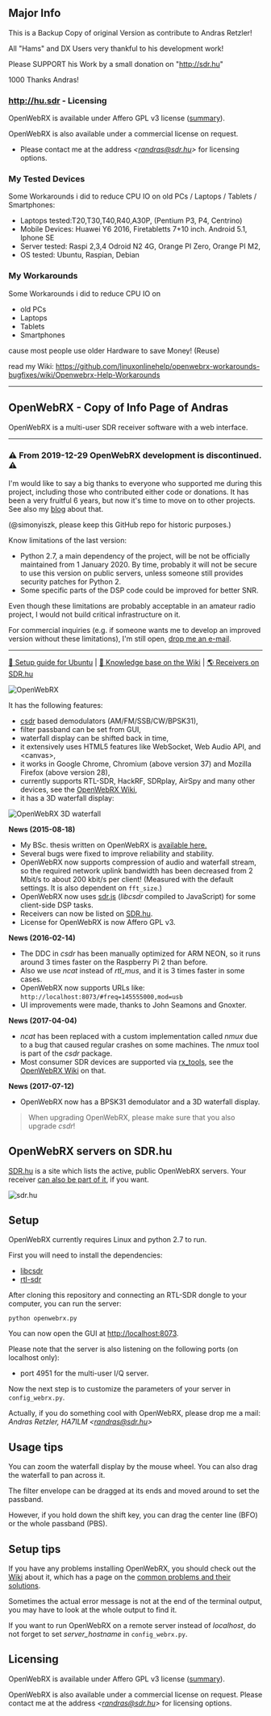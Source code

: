 ## Major Info ##

This is a Backup Copy of original Version as contribute to Andras Retzler! 

All "Hams" and DX Users very thankful to his development work! 

Please SUPPORT his Work by a small donation on "http://sdr.hu" 

1000 Thanks Andras!

### http://hu.sdr - Licensing  ###

OpenWebRX is available under Affero GPL v3 license 
(<a href="https://tldrlegal.com/license/gnu-affero-general-public-license-v3-(agpl-3.0)">summary</a>).

OpenWebRX is also available under a commercial license on request. 
- Please contact me at the address *&lt;randras@sdr.hu&gt;* for licensing options. 

### My Tested Devices ###

Some Workarounds i did to reduce CPU IO on old PCs / Laptops / Tablets / Smartphones:
- Laptops tested:T20,T30,T40,R40,A30P, (Pentium P3, P4, Centrino)
- Mobile Devices: Huawei Y6 2016, Firetabletts 7+10 inch. Android 5.1, Iphone SE
- Server tested: Raspi 2,3,4 Odroid N2 4G, Orange PI Zero, Orange PI M2,
- OS tested: Ubuntu, Raspian, Debian

### My Workarounds ###

Some Workarounds i did to reduce CPU IO on 
- old PCs
- Laptops
- Tablets 
- Smartphones

cause most people use older Hardware to save Money! (Reuse)

read my Wiki:
https://github.com/linuxonlinehelp/openwebrx-workarounds-bugfixes/wiki/Openwebrx-Help-Workarounds

<hr/>

## OpenWebRX - Copy of Info Page of Andras ##

OpenWebRX is a multi-user SDR receiver software with a web interface.

----

### ⚠️ From 2019-12-29 OpenWebRX development is discontinued. ⚠️

I'm would like to say a big thanks to everyone who supported me during this project, including those who contributed either code or donations. It has been a very fruitful 6 years, but now it's time to move on to other projects. See also my [blog](https://blog.sdr.hu) about that.  

(@simonyiszk, please keep this GitHub repo for historic purposes.)

Know limitations of the last version:

- Python 2.7, a main dependency of the project, will be not be officially maintained from 1 January 2020. By time, probably it will not be secure to use this version on public servers, unless someone still provides security patches for Python 2. 
- Some specific parts of the DSP code could be improved for better SNR.

Even though these limitations are probably acceptable in an amateur radio project, I would not build critical infrastructure on it.  

For commercial inquiries (e.g. if someone wants me to develop an improved version without these limitations), I'm still open, [drop me an e-mail](mailto:randras@sdr.hu).

----

[:floppy_disk: Setup guide for Ubuntu](http://blog.sdr.hu/2015/06/30/quick-setup-openwebrx.html)  |  [:blue_book: Knowledge base on the Wiki](https://github.com/simonyiszk/openwebrx/wiki/)  |  [:earth_americas: Receivers on SDR.hu](http://sdr.hu/) 

![OpenWebRX](http://blog.sdr.hu/images/openwebrx/screenshot.png)

It has the following features:

- <a href="https://github.com/simonyiszk/csdr">csdr</a> based demodulators (AM/FM/SSB/CW/BPSK31),
- filter passband can be set from GUI,
- waterfall display can be shifted back in time,
- it extensively uses HTML5 features like WebSocket, Web Audio API, and &lt;canvas&gt;,
- it works in Google Chrome, Chromium (above version 37) and Mozilla Firefox (above version 28),
- currently supports RTL-SDR, HackRF, SDRplay, AirSpy and many other devices, see the <a href="https://github.com/simonyiszk/openwebrx/wiki/">OpenWebRX Wiki</a>,
- it has a 3D waterfall display:

![OpenWebRX 3D waterfall](http://blog.sdr.hu/images/openwebrx/screenshot-3d.gif)

**News (2015-08-18)**
- My BSc. thesis written on OpenWebRX is <a href="https://sdr.hu/static/bsc-thesis.pdf">available here.</a>
- Several bugs were fixed to improve reliability and stability.
- OpenWebRX now supports compression of audio and waterfall stream, so the required network uplink bandwidth has been decreased from 2 Mbit/s to about 200 kbit/s per client! (Measured with the default settings. It is also dependent on `fft_size`.)
- OpenWebRX now uses <a href="https://github.com/simonyiszk/csdr#sdrjs">sdr.js</a> (*libcsdr* compiled to JavaScript) for some client-side DSP tasks. 
- Receivers can now be listed on <a href="http://sdr.hu/">SDR.hu</a>.
- License for OpenWebRX is now Affero GPL v3. 

**News (2016-02-14)**
- The DDC in *csdr* has been manually optimized for ARM NEON, so it runs around 3 times faster on the Raspberry Pi 2 than before. 
- Also we use *ncat* instead of *rtl_mus*, and it is 3 times faster in some cases.
- OpenWebRX now supports URLs like: `http://localhost:8073/#freq=145555000,mod=usb`
- UI improvements were made, thanks to John Seamons and Gnoxter.

**News (2017-04-04)**
- *ncat* has been replaced with a custom implementation called *nmux* due to a bug that caused regular crashes on some machines. The *nmux* tool is part of the *csdr* package.
- Most consumer SDR devices are supported via <a href="https://github.com/rxseger/rx_tools">rx_tools</a>, see the <a href="https://github.com/simonyiszk/openwebrx/wiki/Using-rx_tools-with-OpenWebRX">OpenWebRX Wiki</a> on that.

**News (2017-07-12)**
- OpenWebRX now has a BPSK31 demodulator and a 3D waterfall display.

> When upgrading OpenWebRX, please make sure that you also upgrade *csdr*!

## OpenWebRX servers on SDR.hu

[SDR.hu](http://sdr.hu) is a site which lists the active, public OpenWebRX servers. Your receiver [can also be part of it](http://sdr.hu/openwebrx), if you want.

![sdr.hu](http://blog.sdr.hu/images/openwebrx/screenshot-sdrhu.png)

## Setup

OpenWebRX currently requires Linux and python 2.7 to run. 

First you will need to install the dependencies:

- <a href="https://github.com/simonyiszk/csdr">libcsdr</a>
- <a href="http://sdr.osmocom.org/trac/wiki/rtl-sdr">rtl-sdr</a>

After cloning this repository and connecting an RTL-SDR dongle to your computer, you can run the server:

	python openwebrx.py

You can now open the GUI at <a href="http://localhost:8073">http://localhost:8073</a>.

Please note that the server is also listening on the following ports (on localhost only):

- port 4951 for the multi-user I/Q server.

Now the next step is to customize the parameters of your server in `config_webrx.py`.

Actually, if you do something cool with OpenWebRX, please drop me a mail:  
*Andras Retzler, HA7ILM &lt;randras@sdr.hu&gt;*

## Usage tips

You can zoom the waterfall display by the mouse wheel. You can also drag the waterfall to pan across it.

The filter envelope can be dragged at its ends and moved around to set the passband.

However, if you hold down the shift key, you can drag the center line (BFO) or the whole passband (PBS).

## Setup tips

If you have any problems installing OpenWebRX, you should check out the <a href="https://github.com/simonyiszk/openwebrx/wiki">Wiki</a> about it, which has a page on the <a href="https://github.com/simonyiszk/openwebrx/wiki/Common-problems-and-their-solutions">common problems and their solutions</a>.

Sometimes the actual error message is not at the end of the terminal output, you may have to look at the whole output to find it.

If you want to run OpenWebRX on a remote server instead of *localhost*, do not forget to set *server_hostname* in `config_webrx.py`.

## Licensing

OpenWebRX is available under Affero GPL v3 license (<a href="https://tldrlegal.com/license/gnu-affero-general-public-license-v3-(agpl-3.0)">summary</a>).

OpenWebRX is also available under a commercial license on request. Please contact me at the address *&lt;randras@sdr.hu&gt;* for licensing options. 
